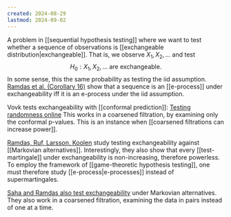 ```yaml
---
created: 2024-08-29
lastmod: 2024-09-02
---
```


A problem in [[sequential hypothesis testing]] where we want to test whether a sequence of observations is [[exchangeable distribution|exchangeable]]. That is, we observe $X_1,X_2,\dots$ and test 
$$
H_0: X_1,X_2,\dots\text{ are exchangeable}.
$$
In some sense, this the same probability as testing the iid assumption. [Ramdas et al. (Corollary 16)](http://www.maths.lse.ac.uk/Personal/jruf/papers/shafer.pdf) show that a sequence is an [[e-process]] under exchangeability iff it is an e-process under the iid assumption. 

Vovk tests exchangeability with [[conformal prediction]]: [Testing randomness online](https://pure.royalholloway.ac.uk/ws/portalfiles/portal/39327896/authors_accepted_manuscript.pdf) This works in a coarsened filtration, by examining only the conformal p-values. This is an instance when [[coarsened filtrations can increase power]]. 

[Ramdas, Ruf, Larsson, Koolen](http://www.maths.lse.ac.uk/Personal/jruf/papers/shafer.pdf) study testing exchangeability against [[Markovian alternatives]]. Interestingly, they also show that every [[test-martingale]] under exchangeability is non-increasing, therefore powerless. To employ the framework of [[game-theoretic hypothesis testing]], one must therefore study [[e-process|e-processes]] instead of supermartingales. 

[Saha and Ramdas also test exchangeability](https://proceedings.mlr.press/v238/saha24b/saha24b.pdf) under Markovian alternatives. They also work in a coarsened filtration, examining the data in pairs instead of one at a time. 


